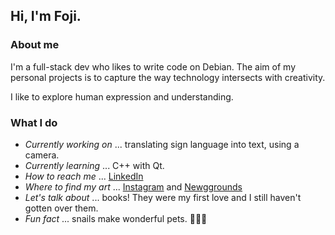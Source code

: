## Hi, I'm Foji.

### About me

I'm a full-stack dev who likes to write code on Debian. The aim of my personal projects is to capture the way technology intersects with creativity.

I like to explore human expression and understanding.

### What I do

- *Currently working on* ... translating sign language into text, using a camera.
- *Currently learning* ... C++ with Qt.
- *How to reach me* ... [LinkedIn](https://www.linkedin.com/in/fojilun-hussain/)
- *Where to find my art* ... [Instagram](https://www.instagram.com/al.murtad) and [Newggrounds](https://almurtad.newgrounds.com/)
- *Let's talk about* ... books! They were my first love and I still haven't gotten over them.
- *Fun fact* ... snails make wonderful pets. 🖤🐌🖤
